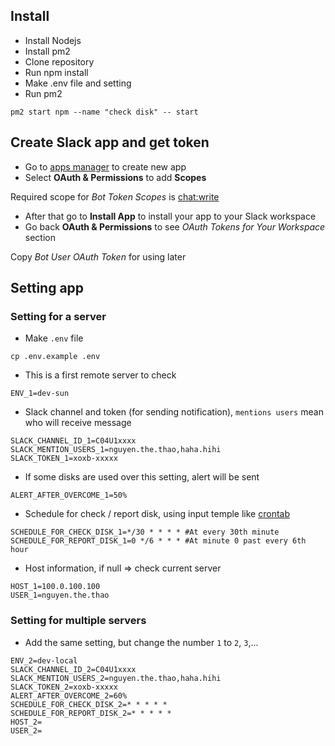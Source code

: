 ## Install
- Install Nodejs
- Install pm2
- Clone repository
- Run npm install
- Make .env file and setting
- Run pm2
```
pm2 start npm --name "check disk" -- start
```

## Create Slack app and get token
- Go to [apps manager](https://api.slack.com/apps) to create new app
- Select **OAuth & Permissions** to add **Scopes**

Required scope for *Bot Token Scopes* is [chat:write](https://api.slack.com/scopes/chat:write)
- After that go to **Install App** to install your app to your Slack workspace
- Go back **OAuth & Permissions** to see *OAuth Tokens for Your Workspace* section

Copy *Bot User OAuth Token* for using later


## Setting app

### Setting for a server
- Make `.env` file
```
cp .env.example .env
```
- This is a first remote server to check
```
ENV_1=dev-sun
```

- Slack channel and token (for sending notification), `mentions users` mean who will receive message
```
SLACK_CHANNEL_ID_1=C04U1xxxx
SLACK_MENTION_USERS_1=nguyen.the.thao,haha.hihi
SLACK_TOKEN_1=xoxb-xxxxx
```

- If some disks are used over this setting, alert will be sent
```
ALERT_AFTER_OVERCOME_1=50%
```

- Schedule for check / report disk, using input temple like [crontab](https://crontab.guru/)
```
SCHEDULE_FOR_CHECK_DISK_1=*/30 * * * * #At every 30th minute
SCHEDULE_FOR_REPORT_DISK_1=0 */6 * * * #At minute 0 past every 6th hour
```

- Host information, if null => check current server
```
HOST_1=100.0.100.100
USER_1=nguyen.the.thao
```

### Setting for multiple servers

- Add the same setting, but change the number `1` to `2`, `3`,...
```
ENV_2=dev-local
SLACK_CHANNEL_ID_2=C04U1xxxx
SLACK_MENTION_USERS_2=nguyen.the.thao,haha.hihi
SLACK_TOKEN_2=xoxb-xxxxx
ALERT_AFTER_OVERCOME_2=60%
SCHEDULE_FOR_CHECK_DISK_2=* * * * *
SCHEDULE_FOR_REPORT_DISK_2=* * * * *
HOST_2=
USER_2=
```
